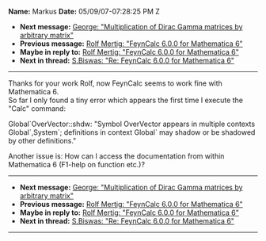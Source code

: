 **Name:** Markus
**Date:** 05/09/07-07:28:25 PM Z

  - **Next message:** [George: "Multiplication of Dirac Gamma matrices
    by arbitrary matrix"](0427.html)
  - **Previous message:** [Rolf Mertig: "FeynCalc 6.0.0 for Mathematica
    6"](0425.html)
  - **Maybe in reply to:** [Rolf Mertig: "FeynCalc 6.0.0 for Mathematica
    6"](0425.html)
  - **Next in thread:** [S.Biswas: "Re: FeynCalc 6.0.0 for Mathematica
    6"](0449.html)

-----

Thanks for your work Rolf, now FeynCalc seems to work fine with
Mathematica 6.  
So far I only found a tiny error which appears the first time I execute
the "Calc" command:  

Global\`OverVector::shdw: "Symbol OverVector appears in multiple
contexts Global\`,System\`; definitions in context Global\` may shadow
or be shadowed by other definitions."  

Another issue is: How can I access the documentation from within
Mathematica 6 (F1-help on function etc.)?  

-----

  - **Next message:** [George: "Multiplication of Dirac Gamma matrices
    by arbitrary matrix"](0427.html)
  - **Previous message:** [Rolf Mertig: "FeynCalc 6.0.0 for Mathematica
    6"](0425.html)
  - **Maybe in reply to:** [Rolf Mertig: "FeynCalc 6.0.0 for Mathematica
    6"](0425.html)
  - **Next in thread:** [S.Biswas: "Re: FeynCalc 6.0.0 for Mathematica
    6"](0449.html)

-----

